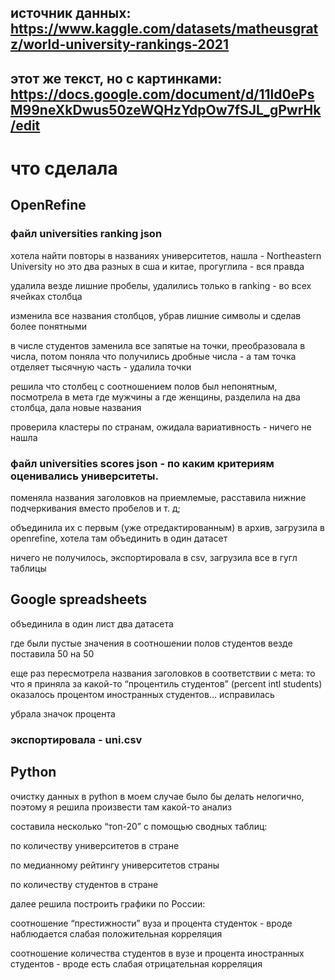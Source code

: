 ## источник данных: https://www.kaggle.com/datasets/matheusgratz/world-university-rankings-2021 
## этот же текст, но с картинками: https://docs.google.com/document/d/11ld0ePsM99neXkDwus50zeWQHzYdpOw7fSJL_gPwrHk/edit

# что cделала

## OpenRefine

### файл universities ranking json 

хотела найти повторы в названиях университетов, нашла - Northeastern University но это два разных в сша и китае, прогуглила - вся правда


удалила везде лишние пробелы, удалились только в ranking - во всех ячейках столбца  

изменила все названия столбцов, убрав лишние символы и сделав более понятными


в числе студентов заменила все запятые на точки, преобразовала в числа, потом поняла что получились дробные числа - а там точка отделяет тысячную часть - удалила точки  

решила что столбец с соотношением полов был непонятным, посмотрела в мета где мужчины а где женщины, разделила на два столбца, дала новые названия  

проверила кластеры по странам, ожидала вариативность  - ничего не нашла  



### файл universities scores json - по каким критериям оценивались университеты. 

поменяла названия заголовков на приемлемые, расставила нижние подчеркивания вместо пробелов и т. д;  

объединила их с первым (уже отредактированным) в архив, загрузила в openrefine, хотела там объединить в один датасет  

ничего не получилось, экспортировала в csv, загрузила все в гугл таблицы  


## Google spreadsheets

объединила в один лист два датасета

где были пустые значения в соотношении полов студентов везде поставила 50 на 50  

еще раз пересмотрела названия заголовков в соответствии с мета: то что я приняла за какой-то “процентиль студентов” (percent intl students) оказалось процентом иностранных студентов… исправилась  

убрала значок процента  

### экспортировала - uni.csv

## Python
очистку данных в python в моем случае было бы делать нелогично, поэтому я решила произвести там какой-то анализ  


составила несколько “топ-20” с помощью сводных таблиц:  

по количеству университетов в стране  

по медианному рейтингу университетов страны  

по количеству студентов в стране  

далее решила построить графики по России:  

соотношение “престижности” вуза и процента студенток - вроде наблюдается слабая положительная корреляция  

соотношение количества студентов в вузе и процента иностранных студентов - вроде есть слабая отрицательная корреляция  

